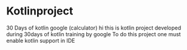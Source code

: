 # Kotlinproject
30 Days of kotlin google (calculator)
hi this is kotlin project developed during 30days of kotlin training by google
To do this project one must enable kotlin support in IDE

